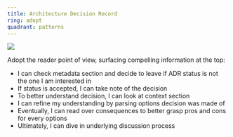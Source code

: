 ```yaml
---
title: Architecture Decision Record
ring: adopt
quadrant: patterns
---
```


[![](https://img.shields.io/badge/github-de5f85?logo=github&logoColor=000&style=flat)](https://github.com/RVR06/aap/tree/main/adrs)

Adopt the reader point of view, surfacing compelling information at the top:
- I can check metadata section and decide to leave if ADR status is not the one I am interested in
- If status is accepted, I can take note of the decision
- To better understand decision, I can look at context section
- I can refine my understanding by parsing options decision was made of
- Eventually, I can read over consequences to better grasp pros and cons for every options
- Ultimately, I can dive in underlying discussion process